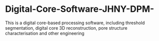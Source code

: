 # Digital-Core-Software-JHNY-DPM-
This is a digital core-based processing software, including threshold segmentation, digital core 3D reconstruction, pore structure characterisation and other engineering
